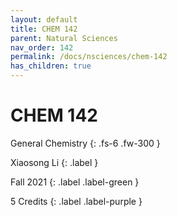 ```yaml
---
layout: default
title: CHEM 142
parent: Natural Sciences
nav_order: 142
permalink: /docs/nsciences/chem-142
has_children: true
---
```


# CHEM 142

General Chemistry
{: .fs-6 .fw-300 }


Xiaosong Li
{: .label }

Fall 2021
{: .label .label-green }

5 Credits
{: .label .label-purple }
